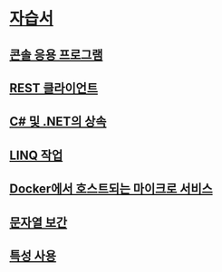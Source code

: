 # [자습서](index.md)
## [콘솔 응용 프로그램](console-teleprompter.md)
## [REST 클라이언트](console-webapiclient.md)
## [C# 및 .NET의 상속](inheritance.md)
## [LINQ 작업](working-with-linq.md)
## [Docker에서 호스트되는 마이크로 서비스](microservices.md)
## [문자열 보간](string-interpolation.md)
## [특성 사용](attributes.md)
